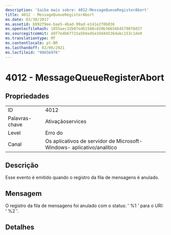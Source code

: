 ```yaml
---
description: 'Saiba mais sobre: 4012-MessageQueueRegisterAbort'
title: 4012 - MessageQueueRegisterAbort
ms.date: 03/30/2017
ms.assetid: b992f9ee-bae5-4bad-99ad-e141e2f0b036
ms.openlocfilehash: 1855aec32b07ed61588cd20b36656645708f8d37
ms.sourcegitcommit: ddf7edb67715a5b9a45e3dd44536dabc153c1de0
ms.translationtype: MT
ms.contentlocale: pt-BR
ms.lasthandoff: 02/06/2021
ms.locfileid: "99656976"
---
```

# <a name="4012---messagequeueregisterabort"></a>4012 - MessageQueueRegisterAbort

## <a name="properties"></a>Propriedades  
  
|||  
|-|-|  
|ID|4012|  
|Palavras-chave|Ativaçãoservices|  
|Level|Erro do|  
|Canal|Os aplicativos de servidor de Microsoft-Windows- aplicativo/analítico|  
  
## <a name="description"></a>Descrição  

 Esse evento é emitido quando o registro da fila de mensagens é anulado.  
  
## <a name="message"></a>Mensagem  

 O registro da fila de mensagens foi anulado com o status: ' %1 ' para o URI: ' %2 '.  
  
## <a name="details"></a>Detalhes
